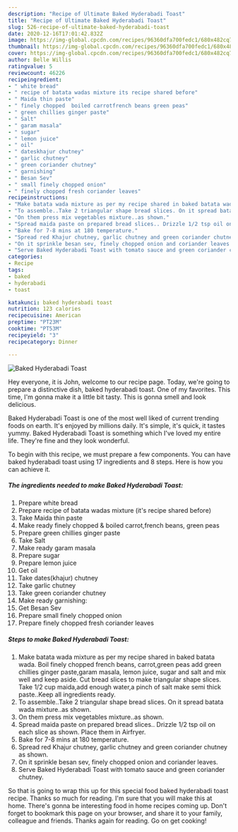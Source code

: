 ```yaml
---
description: "Recipe of Ultimate Baked Hyderabadi Toast"
title: "Recipe of Ultimate Baked Hyderabadi Toast"
slug: 526-recipe-of-ultimate-baked-hyderabadi-toast
date: 2020-12-16T17:01:42.832Z
image: https://img-global.cpcdn.com/recipes/96360dfa700fedc1/680x482cq70/baked-hyderabadi-toast-recipe-main-photo.jpg
thumbnail: https://img-global.cpcdn.com/recipes/96360dfa700fedc1/680x482cq70/baked-hyderabadi-toast-recipe-main-photo.jpg
cover: https://img-global.cpcdn.com/recipes/96360dfa700fedc1/680x482cq70/baked-hyderabadi-toast-recipe-main-photo.jpg
author: Belle Willis
ratingvalue: 5
reviewcount: 46226
recipeingredient:
- " white bread"
- " recipe of batata wadas mixture its recipe shared before"
- " Maida thin paste"
- " finely chopped  boiled carrotfrench beans green peas"
- " green chillies ginger paste"
- " Salt"
- " garam masala"
- " sugar"
- " lemon juice"
- " oil"
- " dateskhajur chutney"
- " garlic chutney"
- " green coriander chutney"
- " garnishing"
- " Besan Sev"
- " small finely chopped onion"
- " finely chopped fresh coriander leaves"
recipeinstructions:
- "Make batata wada mixture as per my recipe shared in baked batata wada. Boil finely chopped french beans, carrot,green peas add green chillies ginger paste,garam masala, lemon juice, sugar and salt and mix well and keep aside. Cut bread slices to make triangular shape slices. Take 1/2 cup maida,add enough water,a pinch of salt make semi thick paste..Keep all ingredients ready."
- "To assemble..Take 2 triangular shape bread slices. On it spread batata wada mixture..as shown."
- "On them press mix vegetables mixture..as shown."
- "Spread maida paste on prepared bread slices.. Drizzle 1/2 tsp oil on each slice as shown. Place them in Airfryer."
- "Bake for 7-8 mins at 180 temperature."
- "Spread red Khajur chutney, garlic chutney and green coriander chutney as shown."
- "On it sprinkle besan sev, finely chopped onion and coriander leaves."
- "Serve Baked Hyderabadi Toast with tomato sauce and green coriander chutney."
categories:
- Recipe
tags:
- baked
- hyderabadi
- toast

katakunci: baked hyderabadi toast 
nutrition: 123 calories
recipecuisine: American
preptime: "PT23M"
cooktime: "PT53M"
recipeyield: "3"
recipecategory: Dinner

---
```



![Baked Hyderabadi Toast](https://img-global.cpcdn.com/recipes/96360dfa700fedc1/680x482cq70/baked-hyderabadi-toast-recipe-main-photo.jpg)

Hey everyone, it is John, welcome to our recipe page. Today, we're going to prepare a distinctive dish, baked hyderabadi toast. One of my favorites. This time, I'm gonna make it a little bit tasty. This is gonna smell and look delicious.

Baked Hyderabadi Toast is one of the most well liked of current trending foods on earth. It's enjoyed by millions daily. It's simple, it's quick, it tastes yummy. Baked Hyderabadi Toast is something which I've loved my entire life. They're fine and they look wonderful.




To begin with this recipe, we must prepare a few components. You can have baked hyderabadi toast using 17 ingredients and 8 steps. Here is how you can achieve it.

<!--inarticleads1-->

##### The ingredients needed to make Baked Hyderabadi Toast:

1. Prepare  white bread
1. Prepare  recipe of batata wadas mixture (it&#39;s recipe shared before)
1. Take  Maida thin paste
1. Make ready  finely chopped &amp; boiled carrot,french beans, green peas
1. Prepare  green chillies ginger paste
1. Take  Salt
1. Make ready  garam masala
1. Prepare  sugar
1. Prepare  lemon juice
1. Get  oil
1. Take  dates(khajur) chutney
1. Take  garlic chutney
1. Take  green coriander chutney
1. Make ready  garnishing:
1. Get  Besan Sev
1. Prepare  small finely chopped onion
1. Prepare  finely chopped fresh coriander leaves




<!--inarticleads2-->

##### Steps to make Baked Hyderabadi Toast:

1. Make batata wada mixture as per my recipe shared in baked batata wada. Boil finely chopped french beans, carrot,green peas add green chillies ginger paste,garam masala, lemon juice, sugar and salt and mix well and keep aside. Cut bread slices to make triangular shape slices. Take 1/2 cup maida,add enough water,a pinch of salt make semi thick paste..Keep all ingredients ready.
1. To assemble..Take 2 triangular shape bread slices. On it spread batata wada mixture..as shown.
1. On them press mix vegetables mixture..as shown.
1. Spread maida paste on prepared bread slices.. Drizzle 1/2 tsp oil on each slice as shown. Place them in Airfryer.
1. Bake for 7-8 mins at 180 temperature.
1. Spread red Khajur chutney, garlic chutney and green coriander chutney as shown.
1. On it sprinkle besan sev, finely chopped onion and coriander leaves.
1. Serve Baked Hyderabadi Toast with tomato sauce and green coriander chutney.




So that is going to wrap this up for this special food baked hyderabadi toast recipe. Thanks so much for reading. I'm sure that you will make this at home. There's gonna be interesting food in home recipes coming up. Don't forget to bookmark this page on your browser, and share it to your family, colleague and friends. Thanks again for reading. Go on get cooking!
